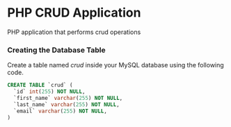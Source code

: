# PHP CRUD Application

PHP application that performs crud operations

### ****Creating the Database Table****

Create a table named *crud* inside your MySQL database using the following code.

```sql
CREATE TABLE `crud` (
  `id` int(255) NOT NULL,
  `first_name` varchar(255) NOT NULL,
  `last_name` varchar(255) NOT NULL,
  `email` varchar(255) NOT NULL,
)
```
